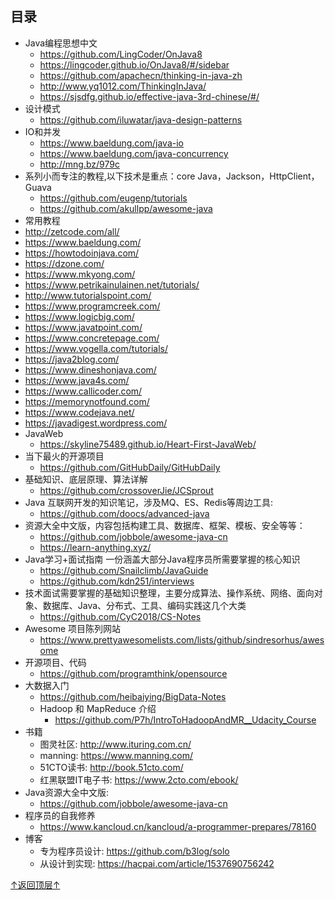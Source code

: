 ## 目录

* Java编程思想中文
  * https://github.com/LingCoder/OnJava8
  * https://lingcoder.github.io/OnJava8/#/sidebar
  * https://github.com/apachecn/thinking-in-java-zh
  * http://www.yq1012.com/ThinkingInJava/
  * https://sjsdfg.github.io/effective-java-3rd-chinese/#/
* 设计模式
  * https://github.com/iluwatar/java-design-patterns
* IO和并发
  * https://www.baeldung.com/java-io
  * https://www.baeldung.com/java-concurrency
  * http://mng.bz/979c
* 系列小而专注的教程,以下技术是重点：core Java，Jackson，HttpClient，Guava
  * https://github.com/eugenp/tutorials
  * https://github.com/akullpp/awesome-java
* 常用教程
 * http://zetcode.com/all/  
 * https://www.baeldung.com/
 * https://howtodoinjava.com/
 * https://dzone.com/
 * https://www.mkyong.com/
 * https://www.petrikainulainen.net/tutorials/
 * http://www.tutorialspoint.com/
 * https://www.programcreek.com/
 * https://www.logicbig.com/
 * https://www.javatpoint.com/
 * https://www.concretepage.com/
 * https://www.vogella.com/tutorials/
 * https://java2blog.com/
 * https://www.dineshonjava.com/
 * https://www.java4s.com/
 * https://www.callicoder.com/
 * https://memorynotfound.com/
 * https://www.codejava.net/
 * https://javadigest.wordpress.com/
* JavaWeb
  * https://skyline75489.github.io/Heart-First-JavaWeb/
* 当下最火的开源项目
  * https://github.com/GitHubDaily/GitHubDaily
* 基础知识、底层原理、算法详解
  * https://github.com/crossoverJie/JCSprout
* Java 互联网开发的知识笔记，涉及MQ、ES、Redis等周边工具:
  * https://github.com/doocs/advanced-java
* 资源大全中文版，内容包括构建工具、数据库、框架、模板、安全等等：
  * https://github.com/jobbole/awesome-java-cn
  * https://learn-anything.xyz/
* Java学习+面试指南 一份涵盖大部分Java程序员所需要掌握的核心知识
  * https://github.com/Snailclimb/JavaGuide
  * https://github.com/kdn251/interviews
* 技术面试需要掌握的基础知识整理，主要分成算法、操作系统、网络、面向对象、数据库、Java、分布式、工具、编码实践这几个大类
  * https://github.com/CyC2018/CS-Notes
* Awesome 项目陈列网站
  * https://www.prettyawesomelists.com/lists/github/sindresorhus/awesome
* 开源项目、代码
  * https://github.com/programthink/opensource
* 大数据入门
  * https://github.com/heibaiying/BigData-Notes
  * Hadoop 和 MapReduce 介绍
    * https://github.com/P7h/IntroToHadoopAndMR__Udacity_Course
* 书籍
  * 图灵社区: http://www.ituring.com.cn/
  * manning: https://www.manning.com/
  * 51CTO读书: http://book.51cto.com/
  * 红黑联盟IT电子书: https://www.2cto.com/ebook/
* Java资源大全中文版:
  *  https://github.com/jobbole/awesome-java-cn
* 程序员的自我修养
  *  https://www.kancloud.cn/kancloud/a-programmer-prepares/78160
* 博客
  * 专为程序员设计: https://github.com/b3log/solo
  * 从设计到实现: https://hacpai.com/article/1537690756242

[↑返回顶层↑](#目录)
